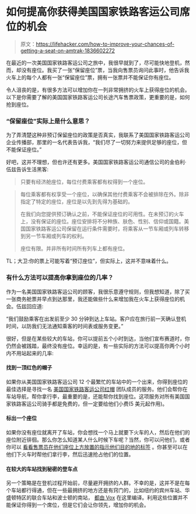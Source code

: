 # 如何提高你获得美国国家铁路客运公司席位的机会

> 原文：<https://lifehacker.com/how-to-improve-your-chances-of-getting-a-seat-on-amtrak-1836602272>

在最近的一次美国国家铁路客运公司之旅中，我很早就到了，尽可能快地登机，然而，却没有座位。我买了一张“保留座位”票，当我向售票员询问此事时，他告诉我火车上的每个人都有一张“保留座位”票，拥有一张票并不能保证你有座位。



令人沮丧的是，有很多方法可以增加你在一列非常拥挤的火车上获得座位的机会。以下是你需要了解的美国国家铁路客运公司长途汽车售票政策，更重要的是，如何抢到座位。

### “保留座位”实际上是什么意思？

为了弄清楚这种非预订保留座位的政策是否真实，我联系了美国国家铁路客运公司企业传播部，那里的一名代表告诉我，“我们尽了一切努力来提供足够的座位，但不能保证座位。”

好吧，这并不理想，但也许还有更多。美国国家铁路客运公司通信公司的金伯利·伍兹告诉生活黑客:

> 只要有经济舱座位，每位付费乘客都有权得到一个座位。

> 每位乘客都有权享受一个座位，以确保其他付费乘客不会被排除在外。除非指定了特定的座位，座位是以先到先得为基础的。
> 
> 在我们向您提供预订确认之前，不能保证座位的可用性。在未预订的火车上，没有保证的座位。座位安排将不分种族、肤色、性别、信仰或国籍。美国国家铁路客运公司保留在运行条件需要时，将乘客从一节车厢或列车转移到另一节车厢或列车的权利。
> 
> 座位有限。并非所有时间所有列车上都有座位。

TL；大卫:你的票上可能写着“预订座位”，但实际上，这并不意味着什么。

### 有什么方法可以提高你拿到座位的几率？

作为一名美国国家铁路客运公司的顾客，我很乐意遵守规则，但我想知道，除了买一张商务舱票并早点到达那里，我还能做些什么来增加我在火车上获得座位的机会。伍兹回应道:

“我们鼓励乘客在出发前至少 30 分钟到达上车站。客户应在旅行前一天确认登机时间，以防我们无法通知乘客的时间表或服务变更。”

很好，但是在某些较大的车站，你可以提前五个小时到达，当他们宣布赛道时，你仍然会被践踏，最终没有座位。幸运的是，有一些实际的方法可以提高你两个小时内不用站起来的几率:

#### 找到一顶红色的帽子

如果你从美国国家铁路客运公司 12 个最繁忙的车站中的一个出来，你得到座位的最佳选择是寻找一名 [美国国家铁路客运公司红帽](http://blog.amtrak.com/2014/10/redcapsatyourservice/) 团队成员的服务。他们会帮你在车站导航，帮你拿行李，最重要的是，还能帮你找到座位。这项服务对所有美国国家铁路客运公司骑手都是免费的，但一定要给他们小费(5 美元起作用)。

#### 标出一个座位

如果你没有座位就离开了车站，你会想找一个马上就要下火车的人，然后在他们的座位附近徘徊。那么你怎么知道某人什么时候下车呢？当然，你可以问他们，或者你可以 [看看售票员在他们座位上方放置的指示他们目的地的标签](http://theforwardcabin.com/2015/08/12/how-to-get-the-best-coach-seat-on-amtrak/) 。你甚至可以在他们下火车时帮他们拿行李，然后迅速抢占他们的位置。

#### 在较大的车站找到秘密的登车点

另一个策略是在登机过程开始前，尽量避开拥挤的人群。不幸的是，这并不是在每个车站都行得通，但在一些最拥挤的地方还是有窍门的，比如纽约的宾州车站、华盛顿特区的联合车站和波士顿的南站， [都由 Vox](https://www.vox.com/2014/3/31/5563600/everything-you-need-to-know-about-boarding-an-amtrak-train) 在这里编译。利用这些位置并不能保证你得到一个席位，但是它们会让你领先，增加你的机会。